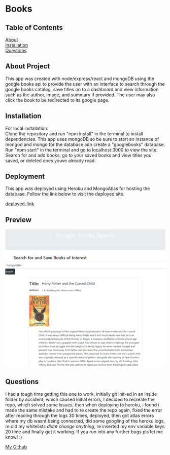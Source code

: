 # Books  

## Table of Contents  
[About](#About)  
[Installation](#Installation)    
[Questions](#questions)   

## About Project  

This app was created with node/express/react and mongoDB using the google books api to provide the user with an interface to search through the google books catalog, save titles on to a dashboard and view information such as the author, image, and summary if provided. The user may also click the book to be redirected to its google page.
## Installation  

For local installation:  
Clone the repository and run "npm install" in the terminal to install dependencies. This app uses mongoDB so be sure to start an instance of mongod and mongo for the database adn create a "googlebooks" database. Run "npm start" in the terminal and go to localhost:3000 to view the site. Search for and add books, go to your saved books and view titles you saved, or deleted ones youve already read.

## Deployment  
This app was deployed using Heroku and MongoAtlas for hosting the database. Follow the link below to visit the deployed site.

[deployed-link](https://secure-tundra-75704.herokuapp.com/)  

## Preview

<img width="900" alt="screenshot" src="./client/public/images/books.png">

## Questions  
I had a tough time getting this one to work, initially git init-ed in an inside folder by accident, which caused initial errors, I decided to recreate the repo, which solved some issues, then when deploying to heroku, i found i made the same mistake and had to re create the repo again, fixed the error after reading through the logs 30 times, deployed, then got atlas errors where my db wasnt being connected, did some googling of the heroku logs, re did my whitelists *didnt change anything*, re inserted my env variable keys 20 time and finally got it working. If you run into any further bugs pls let me know! :)

[My Github](https://github.com/apemint)

